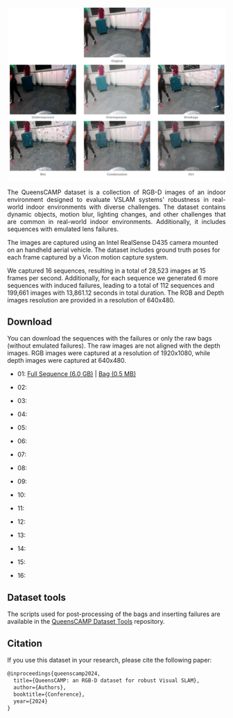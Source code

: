 ![sample-dataset](./assets/sample-dataset.png)

<p style="text-align: justify;">
The QueensCAMP dataset is a collection of RGB-D images of an indoor environment designed to evaluate VSLAM systems' robustness in real-world indoor environments with diverse challenges. The dataset contains dynamic objects, motion blur, lighting changes, and other challenges that are common in real-world indoor environments. Additionally, it includes sequences with emulated lens failures.

The images are captured using an Intel RealSense D435 camera mounted on an handheld aerial vehicle. The dataset includes ground truth poses for each frame captured by a Vicon motion capture system.

We captured 16 sequences, resulting in a total of 28,523 images at 15 frames per second. Additionally, for each sequence we generated 6 more sequences with induced failures, leading to a total of 112 sequences and 199,661 images with 13,861.12 seconds in total duration. The RGB and Depth images resolution are provided in a resolution of 640x480.
</p>



## Download
<p style="text-align: justify;">

You can download the sequences with the failures or only the raw bags (without emulated failures). The raw images are not aligned with the depth images. RGB images were captured at a resolution of 1920x1080, while depth images were captured at 640x480. 
</p>


- 01: [Full Sequence (6.0 GB)](https://drive.usercontent.google.com/download?id=1H6_Y_DupjIJNn4tnIFHsXhW0KqEeTJHm&export=download) |
               [Bag (0.5 MB)](https://drive.usercontent.google.com/download?id=1xjIQjClK1niVoXDSxSNxQe76FkAcNAff&export=download)

- 02:

- 03:

- 04:

- 05:

- 06:

- 07:

- 08:

- 09:

- 10:

- 11:

- 12:

- 13:

- 14:

- 15:

- 16:

## Dataset tools

The scripts used for post-processing of the bags and inserting failures are available in the [QueensCAMP Dataset Tools](https://github.com/larocs/queenscamp-dataset) repository.


## Citation

If you use this dataset in your research, please cite the following paper:

```
@inproceedings{queenscamp2024,
  title={QueensCAMP: an RGB-D dataset for robust Visual SLAM},
  author={Authors},
  booktitle={Conference},
  year={2024}
}
```